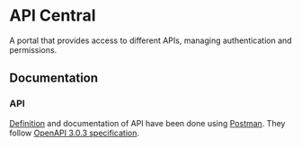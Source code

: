 # API Central

A portal that provides access to different APIs, managing authentication and permissions.


## Documentation

### API

[Definition](docs/api.md) and documentation of API have been done using [Postman](https://www.postman.com/). They follow [OpenAPI 3.0.3 specification](https://github.com/OAI/OpenAPI-Specification/blob/main/versions/3.0.3.md).
